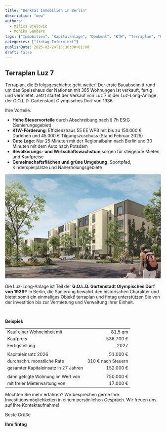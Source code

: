 ```yaml
---
title: "Denkmal Immobilien in Berlin"
description: "mew"
authors:
  - Milica Bjelovic
  - Monika Sanders
tags: ["Immobilien", "Kapitalanlage", "Denkmal", "KfW", "Terraplan", "Olympisches Dorf Berlin"]
categories: ["fintag Informiert"]
publishDate: 2025-02-24T15:30:00+01:00
draft: false
---
```


## Terraplan Luz 7

Terraplan, die Erfolgsgeschichte geht weiter! Der erste Bauabschnitt rund um das Speisehaus der Nationen mit 365 Wohnungen ist verkauft, fertig und vermietet. Jetzt startet der Verkauf von Luz 7 in der Luz-Long-Anlage der G.O.L.D. Gartenstadt Olympisches Dorf von 1936.

Ihre Vorteile:
- **Hohe Steuervorteile** durch Abschreibung nach § 7h EStG (Sanierungsgebiet)
- **KfW-Förderung**: Effizienzhaus 55 EE WPB mit bis zu 150.000 € Darlehen und 45.000 € Tilgungszuschuss (Stand Februar 2025)
- **Gute Lage**: Nur 25 Minuten mit der Regionalbahn nach Berlin und 30 Minuten mit dem Auto nach Potsdam 
- **Bevölkerungs- und Wirtschaftswachstum** sorgen für steigende Mieten und Kaufpreise 
- **Gemeinschaftsflächen und grüne Umgebung**: Sportpfad, Kinderspielplätze und Naherholungsgebiete

![](_img1.jpg)

Die Luz-Long-Anlage ist Teil der **G.O.L.D. Gartenstadt Olympisches Dorf von 1936®** in Berlin, die Sanierung bewahrt den historischen Charakter und bietet somit ein einmaliges Objekt! terraplan und fintag unterstützen Sie von der Investition bis zur Vermietung und Verwaltung Ihrer Einheit.

<br/>

**Beispiel:**

|                                      |                    |
|--------------------------------------|-------------------:|
| Kauf einer Wohneinheit mit           |            81,5 qm | 
| Kaufpreis                            |          536.700 € | 
| Fertigstellung                       |               2027 |
|                                      |                    |
| Kapitaleinsatz 2026                  |           51.000 € |
| durchschn. monatliche Rate           | 310 € nach Steuern |
| gesamter Kapitaleinsatz in 27 Jahren |          152.000 € |
|                                      |                    |
| dann getilgte Wohnung im Wert von    |          750.000 € |
| mit freier Mieterwartung von         |           17.000 € |

Möchten Sie mehr erfahren? Wir besprechen gerne Ihre Investitionsmöglichkeiten in einem persönlichen Gespräch. Wir freuen uns auf Ihre Kontaktaufnahme!

Beste Grüße

**Ihre fintag**
